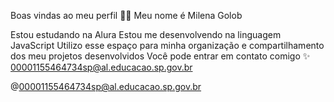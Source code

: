Boas vindas ao meu perfil 🧡🧡
Meu nome é Milena Golob

Estou estudando na Alura
Estou me desenvolvendo na linguagem JavaScript
Utilizo esse espaço para minha organização e compartilhamento dos meu projetos desenvolvidos
Você pode entrar em contato comigo ✨ 
00001155464734sp@al.educacao.sp.gov.br

@00001155464734sp@al.educacao.sp.gov.br
